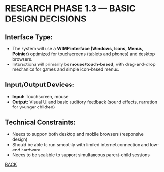 # RESEARCH PHASE 1.3 — BASIC DESIGN DECISIONS

## Interface Type:

- The system will use a **WIMP interface (Windows, Icons, Menus, Pointer)** optimized for touchscreens (tablets and phones) and desktop browsers.
- Interactions will primarily be **mouse/touch-based**, with drag-and-drop mechanics for games and simple icon-based menus.

## Input/Output Devices:

- **Input:** Touchscreen, mouse
- **Output:** Visual UI and basic auditory feedback (sound effects, narration for younger children)

## Technical Constraints:

- Needs to support both desktop and mobile browsers (responsive design)
- Should be able to run smoothly with limited internet connection and low-end hardware
- Needs to be scalable to support simultaneous parent-child sessions

[BACK](./PHMENU.md)

